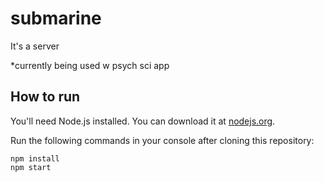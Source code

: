 # submarine

It's a server

*currently being used w psych sci app

## How to run

You'll need Node.js installed. You can download it at [nodejs.org](https://nodejs.org).

Run the following commands in your console after cloning this repository:

```console
npm install
npm start
```
